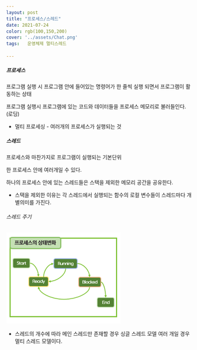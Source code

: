 ```yaml
---
layout: post
title: "프로세스/스레드"
date: 2021-07-24
color: rgb(100,150,200)
cover: '../assets/Chat.png'
tags:	운영체제 멀티스레드

---
```




##### 프로세스

프로그램 실행 시 프로그램 안에 들어있는 명령어가 한 줄씩 실행 되면서 프로그램이 활동하는 상태

프로그램 실행시 프로그램에 있는 코드와 데이터들을  프로세스 메모리로 불러들인다.(로딩)

- 멀티 프로세싱 - 여러개의 프로세스가 실행되는 것

  

##### 스레드 

프로세스와 마찬가지로 프로그램이 실행되는 기본단위

한 프로세스 안에 여러개일 수 있다.

하나의 프로세스 안에 있는 스레드들은  스택을 제외한 메모리 공간을 공유한다.



- 스택을 제외한 이유는 각 스레드에서  실행되는 함수의 로컬 변수들이 스레드마다 개별의미를 가진다.



###### 스레드 주기

![statusImg](https://github.com/DDusy/DDusy.github.io/blob/main/assets/Processstatus.png)

- 스레드의 개수에 따라  메인 스레드만 존재할 경우 싱글 스레드 모델 여러 개일 경우 멀티 스레드 모델이다.

